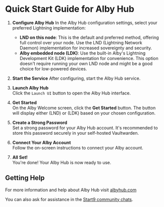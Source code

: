 # Quick Start Guide for Alby Hub

1. **Configure Alby Hub**
   In the Alby Hub configuration settings, select your preferred Lightning implementation:

   - **LND on this node**: This is the default and preferred method, offering full control over your node. Use the LND (Lightning Network Daemon) implementation for increased sovereignty and security.
   - **Alby embedded node (LDK)**: Use the built-in Alby's Lightning Development Kit (LDK) implementation for convenience. This option doesn't require running your own LND node and might be a good choice for low-powered devices.

2. **Start the Service**
   After configuring, start the Alby Hub service.

3. **Launch Alby Hub**  
   Click the `Launch UI` button to open the Alby Hub interface.

4. **Get Started**  
   On the Alby Welcome screen, click the **Get Started** button. The button will display either (LND) or (LDK) based on your chosen configuration.

5. **Create a Strong Password**  
   Set a strong password for your Alby Hub account. It's recommended to store this password securely in your self-hosted Vaultwarden.

6. **Connect Your Alby Account**  
   Follow the on-screen instructions to connect your Alby account.

7. **All Set!**  
   You're done! Your Alby Hub is now ready to use.

## Getting Help

For more information and help about Alby Hub visit [albyhub.com](https://albyhub.com/)

You can also ask for assistance in the [Start9 community chats](https://start9.com/contact).
